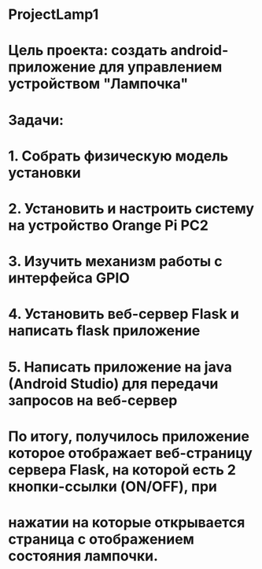 # ProjectLamp1
# Цель проекта: создать android-приложение для управлением устройством "Лампочка"
# Задачи:
#	1. Собрать физическую модель установки
#	2. Установить и настроить систему на устройство Orange Pi PC2
#	3. Изучить механизм работы с интерфейса GPIO
#	4. Установить веб-сервер Flask и написать flask приложение
#	5. Написать приложение на java (Android Studio) для передачи запросов на веб-сервер
#
# По итогу, получилось приложение которое отображает веб-страницу сервера Flask, на которой есть 2 кнопки-ссылки (ON/OFF), при
# нажатии на которые открывается страница с отображением состояния лампочки. 
